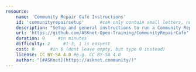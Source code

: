 ```yaml
---
resource:
    name: 'Community Repair Café Instructions'
    id: 'communityrepairsetup'      #can only contain small letters, numbers, minus and underscore. needs to be the same as the file name
    description: "Setup and general instructions to run a Community Repair Café Event"
    url: 'https://github.com/ASKnet-Open-Training/CommunityRepairCafe'
    duration: 0     #in minutes
    difficulty: 2     #1-3, 1 is easyest
    cost: 0      #in $ (dont leave empty, but type 0 instead)
    license: CC BY-SA 4.0 #e.g. CC BY-SA 4.0
    author: "[#ASKnet](https://asknet.community/)"
---
```

